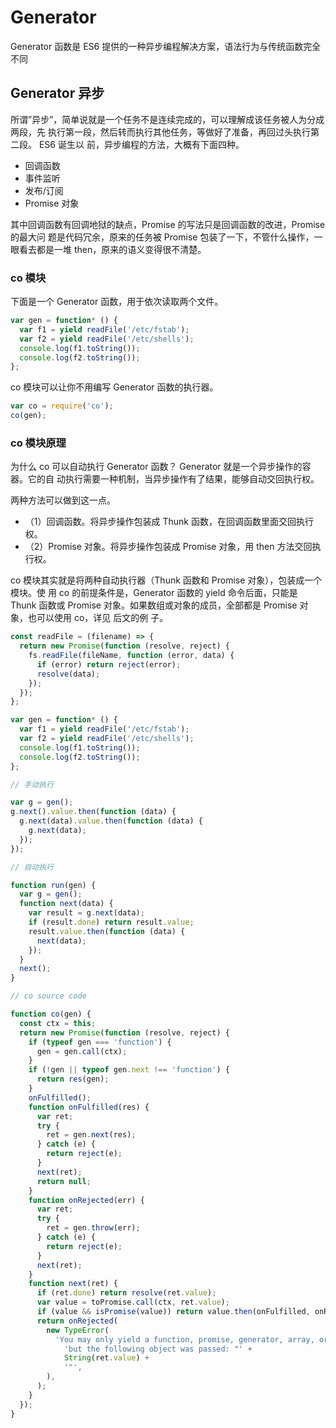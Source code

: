 # Generator

Generator 函数是 ES6 提供的一种异步编程解决方案，语法行为与传统函数完全不同

## Generator 异步

所谓”异步”，简单说就是一个任务不是连续完成的，可以理解成该任务被人为分成两段，先
执行第一段，然后转而执行其他任务，等做好了准备，再回过头执行第二段。 ES6 诞生以
前，异步编程的方法，大概有下面四种。

- 回调函数
- 事件监听
- 发布/订阅
- Promise 对象

其中回调函数有回调地狱的缺点，Promise 的写法只是回调函数的改进，Promise 的最大问
题是代码冗余，原来的任务被 Promise 包装了一下，不管什么操作，一眼看去都是一堆
then，原来的语义变得很不清楚。

### co 模块

下面是一个 Generator 函数，用于依次读取两个文件。

```js
var gen = function* () {
  var f1 = yield readFile('/etc/fstab');
  var f2 = yield readFile('/etc/shells');
  console.log(f1.toString());
  console.log(f2.toString());
};
```

co 模块可以让你不用编写 Generator 函数的执行器。

```js
var co = require('co');
co(gen);
```

### co 模块原理

为什么 co 可以自动执行 Generator 函数？ Generator 就是一个异步操作的容器。它的自
动执行需要一种机制，当异步操作有了结果，能够自动交回执行权。

两种方法可以做到这一点。

- （1）回调函数。将异步操作包装成 Thunk 函数，在回调函数里面交回执行权。
- （2）Promise 对象。将异步操作包装成 Promise 对象，用 then 方法交回执行权。

co 模块其实就是将两种自动执行器（Thunk 函数和 Promise 对象），包装成一个模块。使
用 co 的前提条件是，Generator 函数的 yield 命令后面，只能是 Thunk 函数或 Promise
对象。如果数组或对象的成员，全部都是 Promise 对象，也可以使用 co，详见 后文的例
子。

```js
const readFile = (filename) => {
  return new Promise(function (resolve, reject) {
    fs.readFile(fileName, function (error, data) {
      if (error) return reject(error);
      resolve(data);
    });
  });
};

var gen = function* () {
  var f1 = yield readFile('/etc/fstab');
  var f2 = yield readFile('/etc/shells');
  console.log(f1.toString());
  console.log(f2.toString());
};

// 手动执行

var g = gen();
g.next().value.then(function (data) {
  g.next(data).value.then(function (data) {
    g.next(data);
  });
});

// 自动执行

function run(gen) {
  var g = gen();
  function next(data) {
    var result = g.next(data);
    if (result.done) return result.value;
    result.value.then(function (data) {
      next(data);
    });
  }
  next();
}

// co source code

function co(gen) {
  const ctx = this;
  return new Promise(function (resolve, reject) {
    if (typeof gen === 'function') {
      gen = gen.call(ctx);
    }
    if (!gen || typeof gen.next !== 'function') {
      return res(gen);
    }
    onFulfilled();
    function onFulfilled(res) {
      var ret;
      try {
        ret = gen.next(res);
      } catch (e) {
        return reject(e);
      }
      next(ret);
      return null;
    }
    function onRejected(err) {
      var ret;
      try {
        ret = gen.throw(err);
      } catch (e) {
        return reject(e);
      }
      next(ret);
    }
    function next(ret) {
      if (ret.done) return resolve(ret.value);
      var value = toPromise.call(ctx, ret.value);
      if (value && isPromise(value)) return value.then(onFulfilled, onRejected);
      return onRejected(
        new TypeError(
          'You may only yield a function, promise, generator, array, or object, ' +
            'but the following object was passed: "' +
            String(ret.value) +
            '"',
        ),
      );
    }
  });
}
```
